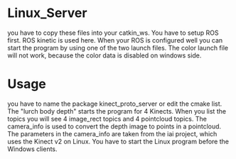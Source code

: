 # Linux_Server
you have to copy these files into your catkin_ws. You have to setup ROS first. ROS kinetic is used here. When your ROS is configured well you can start the program by using one of the two launch files. The color launch file will not work, because the color data is disabled on windows side. 
# Usage
you have to name the package kinect_proto_server or edit the cmake list.
The "lurch body depth" starts the program for 4 Kinects. When you list the topics you will see 4 image_rect topics and 4 pointcloud topics. The camera_info is used to convert the depth image to points in a pointcloud. The parameters in the camera_info are taken from the iai project, which uses the Kinect v2 on Linux. You have to start the Linux program before the Windows clients.
